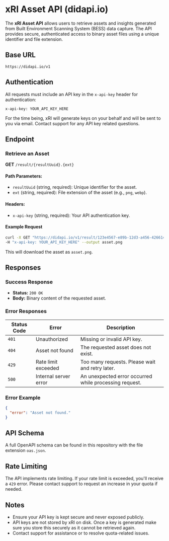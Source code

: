 
# xRI Asset API (didapi.io)

The **xRI Asset API** allows users to retrieve assets and insights generated from Built Environment Scanning System (BESS) data capture. The API provides secure, authenticated access to binary asset files using a unique identifier and file extension.

## Base URL

```
https://didapi.io/v1
```

## Authentication

All requests must include an API key in the `x-api-key` header for authentication:

```http
x-api-key: YOUR_API_KEY_HERE
```

For the time being, xRI will generate keys on your behalf and will be sent to you via email. Contact support for any API key related questions.

## Endpoint

### Retrieve an Asset

**GET** `/result/{resultUuid}.{ext}`

#### Path Parameters:
- `resultUuid` (string, required): Unique identifier for the asset.
- `ext` (string, required): File extension of the asset (e.g., `png`, `webp`).

#### Headers:
- `x-api-key` (string, required): Your API authentication key.

#### Example Request

```bash
curl -X GET "https://didapi.io/v1/result/123e4567-e89b-12d3-a456-426614174000.png" \
-H "x-api-key: YOUR_API_KEY_HERE" --output asset.png
```

This will download the asset as `asset.png`.

## Responses

### Success Response
- **Status:** `200 OK`
- **Body:** Binary content of the requested asset.

### Error Responses

| Status Code | Error                      | Description                                            |
|-------------|----------------------------|--------------------------------------------------------|
| `401`       | Unauthorized               | Missing or invalid API key.                            |
| `404`       | Asset not found            | The requested asset does not exist.                    |
| `429`       | Rate limit exceeded        | Too many requests. Please wait and retry later.        |
| `500`       | Internal server error      | An unexpected error occurred while processing request. |

### Error Example

```json
{
  "error": "Asset not found."
}
```

## API Schema

A full OpenAPI schema can be found in this repository with the file extension `oas.json`.

## Rate Limiting

The API implements rate limiting. If your rate limit is exceeded, you'll receive a `429` error. Please contact support to request an increase in your quota if needed.

## Notes
- Ensure your API key is kept secure and never exposed publicly.
- API keys are not stored by xRI on disk. Once a key is generated make sure you store this securely as it cannot be retrieved again.
- Contact support for assistance or to resolve quota-related issues.
